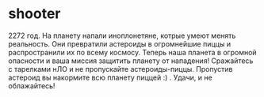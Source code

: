 # shooter
2272 год. На планету напали иноплонетяне, котрые умеют менять реальность. Они превратили астероиды в огромнейшие пиццы и распространили их по всему космосу. Теперь наша планета в огромной опасности и ваша миссия защитить планету от нападения! Сражайтесь с тарелками нЛО и не пропускайте астероиды-пиццы. Пропустив астероид вы накормите всю планету пиццей :) . Удачи, и не облажайтесь!
